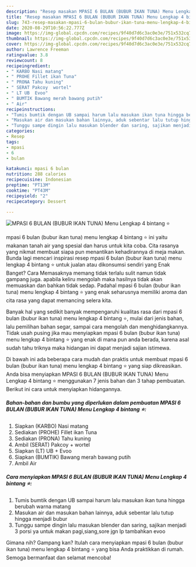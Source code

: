 ```yaml
---
description: "Resep masakan MPASI 6 BULAN (BUBUR IKAN TUNA) Menu Lengkap 4 bintang ⭐ | Resep Bumbu MPASI 6 BULAN (BUBUR IKAN TUNA) Menu Lengkap 4 bintang ⭐ Yang Enak dan Simpel"
title: "Resep masakan MPASI 6 BULAN (BUBUR IKAN TUNA) Menu Lengkap 4 bintang ⭐ | Resep Bumbu MPASI 6 BULAN (BUBUR IKAN TUNA) Menu Lengkap 4 bintang ⭐ Yang Enak dan Simpel"
slug: 743-resep-masakan-mpasi-6-bulan-bubur-ikan-tuna-menu-lengkap-4-bintang-resep-bumbu-mpasi-6-bulan-bubur-ikan-tuna-menu-lengkap-4-bintang-yang-enak-dan-simpel
date: 2020-08-29T10:56:22.777Z
image: https://img-global.cpcdn.com/recipes/9f40d7d6c3ac0e3e/751x532cq70/mpasi-6-bulan-bubur-ikan-tuna-menu-lengkap-4-bintang-⭐-foto-resep-utama.jpg
thumbnail: https://img-global.cpcdn.com/recipes/9f40d7d6c3ac0e3e/751x532cq70/mpasi-6-bulan-bubur-ikan-tuna-menu-lengkap-4-bintang-⭐-foto-resep-utama.jpg
cover: https://img-global.cpcdn.com/recipes/9f40d7d6c3ac0e3e/751x532cq70/mpasi-6-bulan-bubur-ikan-tuna-menu-lengkap-4-bintang-⭐-foto-resep-utama.jpg
author: Lawrence Freeman
ratingvalue: 3.8
reviewcount: 8
recipeingredient:
- " KARBO Nasi matang"
- " PROHE Fillet ikan Tuna"
- " PRONA Tahu kuning"
- " SERAT Pakcoy  wortel"
- " LT UB  Evoo"
- " BUMTIK Bawang merah bawang putih"
- " Air"
recipeinstructions:
- "Tumis bumtik dengan UB sampai harum lalu masukan ikan tuna hingga berubah warna matang"
- "Masukan air dan masukan bahan lainnya, aduk sebentar lalu tutup hingga menjadi bubur"
- "Tunggu sampe dingin lalu masukan blender dan saring, sajikan menjadi 3 porsi ya untuk makan pagi,siang,sore jgn lp tambahkan evoo"
categories:
- Resep
tags:
- mpasi
- 6
- bulan

katakunci: mpasi 6 bulan 
nutrition: 288 calories
recipecuisine: Indonesian
preptime: "PT13M"
cooktime: "PT43M"
recipeyield: "2"
recipecategory: Dessert

---
```



![MPASI 6 BULAN (BUBUR IKAN TUNA) Menu Lengkap 4 bintang ⭐](https://img-global.cpcdn.com/recipes/9f40d7d6c3ac0e3e/751x532cq70/mpasi-6-bulan-bubur-ikan-tuna-menu-lengkap-4-bintang-⭐-foto-resep-utama.jpg)


mpasi 6 bulan (bubur ikan tuna) menu lengkap 4 bintang ⭐ ini yaitu makanan tanah air yang spesial dan harus untuk kita coba. Cita rasanya yang nikmat membuat siapa pun menantikan kehadirannya di meja makan.
Bunda lagi mencari inspirasi resep mpasi 6 bulan (bubur ikan tuna) menu lengkap 4 bintang ⭐ untuk jualan atau dikonsumsi sendiri yang Enak Banget? Cara Memasaknya memang tidak terlalu sulit namun tidak gampang juga. apabila keliru mengolah maka hasilnya tidak akan memuaskan dan bahkan tidak sedap. Padahal mpasi 6 bulan (bubur ikan tuna) menu lengkap 4 bintang ⭐ yang enak seharusnya memiliki aroma dan cita rasa yang dapat memancing selera kita.

Banyak hal yang sedikit banyak mempengaruhi kualitas rasa dari mpasi 6 bulan (bubur ikan tuna) menu lengkap 4 bintang ⭐, mulai dari jenis bahan, lalu pemilihan bahan segar, sampai cara mengolah dan menghidangkannya. Tidak usah pusing jika mau menyiapkan mpasi 6 bulan (bubur ikan tuna) menu lengkap 4 bintang ⭐ yang enak di mana pun anda berada, karena asal sudah tahu triknya maka hidangan ini dapat menjadi sajian istimewa.




Di bawah ini ada beberapa cara mudah dan praktis untuk membuat mpasi 6 bulan (bubur ikan tuna) menu lengkap 4 bintang ⭐ yang siap dikreasikan. Anda bisa menyiapkan MPASI 6 BULAN (BUBUR IKAN TUNA) Menu Lengkap 4 bintang ⭐ menggunakan 7 jenis bahan dan 3 tahap pembuatan. Berikut ini cara untuk menyiapkan hidangannya.

<!--inarticleads1-->

##### Bahan-bahan dan bumbu yang diperlukan dalam pembuatan MPASI 6 BULAN (BUBUR IKAN TUNA) Menu Lengkap 4 bintang ⭐:

1. Siapkan  (KARBO) Nasi matang
1. Sediakan  (PROHE) Fillet ikan Tuna
1. Sediakan  (PRONA) Tahu kuning
1. Ambil  (SERAT) Pakcoy + wortel
1. Siapkan  (LT) UB + Evoo
1. Siapkan  (BUMTIK) Bawang merah bawang putih
1. Ambil  Air




<!--inarticleads2-->

##### Cara menyiapkan MPASI 6 BULAN (BUBUR IKAN TUNA) Menu Lengkap 4 bintang ⭐:

1. Tumis bumtik dengan UB sampai harum lalu masukan ikan tuna hingga berubah warna matang
1. Masukan air dan masukan bahan lainnya, aduk sebentar lalu tutup hingga menjadi bubur
1. Tunggu sampe dingin lalu masukan blender dan saring, sajikan menjadi 3 porsi ya untuk makan pagi,siang,sore jgn lp tambahkan evoo




Gimana nih? Gampang kan? Itulah cara menyiapkan mpasi 6 bulan (bubur ikan tuna) menu lengkap 4 bintang ⭐ yang bisa Anda praktikkan di rumah. Semoga bermanfaat dan selamat mencoba!
